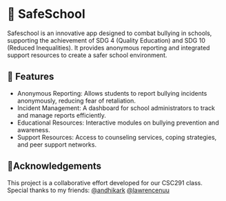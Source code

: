 # 🏫 SafeSchool

Safeschool is an innovative app designed to combat bullying in schools, supporting the achievement of SDG 4 (Quality Education) and SDG 10 (Reduced Inequalities). It provides anonymous reporting and integrated support resources to create a safer school environment.

## 📐 Features
- Anonymous Reporting: Allows students to report bullying incidents anonymously, reducing fear of retaliation.
- Incident Management: A dashboard for school administrators to track and manage reports efficiently.
- Educational Resources: Interactive modules on bullying prevention and awareness.
- Support Resources: Access to counseling services, coping strategies, and peer support networks.
## 📎Acknowledgements
This project is a collaborative effort developed for our CSC291 class. Special thanks to my friends:
[@andhikark](https://github.com/andhikark) [@lawrencenuu](https://github.com/lawrencenuu)
